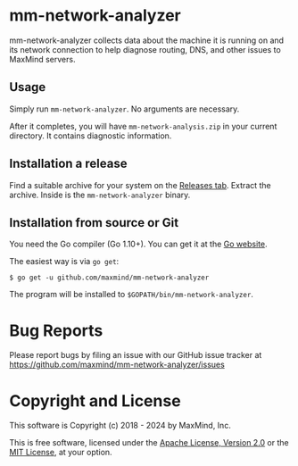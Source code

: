 # mm-network-analyzer

mm-network-analyzer collects data about the machine it is running on and
its network connection to help diagnose routing, DNS, and other issues to
MaxMind servers.

## Usage

Simply run `mm-network-analyzer`. No arguments are necessary.

After it completes, you will have `mm-network-analysis.zip` in your current
directory. It contains diagnostic information.

## Installation a release

Find a suitable archive for your system on the [Releases
tab](https://github.com/maxmind/mm-network-analyzer/releases). Extract the
archive. Inside is the `mm-network-analyzer` binary.

## Installation from source or Git

You need the Go compiler (Go 1.10+). You can get it at the [Go
website](https://golang.org).

The easiest way is via `go get`:

    $ go get -u github.com/maxmind/mm-network-analyzer

The program will be installed to `$GOPATH/bin/mm-network-analyzer`.

# Bug Reports

Please report bugs by filing an issue with our GitHub issue tracker at
https://github.com/maxmind/mm-network-analyzer/issues

# Copyright and License

This software is Copyright (c) 2018 - 2024 by MaxMind, Inc.

This is free software, licensed under the [Apache License, Version
2.0](LICENSE-APACHE) or the [MIT License](LICENSE-MIT), at your option.
